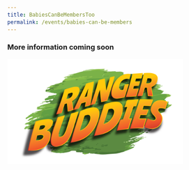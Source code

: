 ```yaml
---
title: BabiesCanBeMembersToo
permalink: /events/babies-can-be-members
---
```



### More information coming soon

<img src="/images/events/Baby/RBLOGO5AUG.png" style="width:80%">